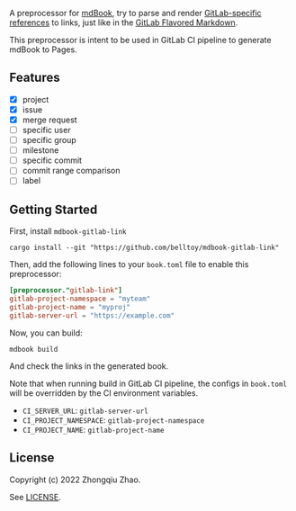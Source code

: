 A preprocessor for [mdBook](https://github.com/rust-lang/mdBook), try to parse and render [GitLab-specific references](https://docs.gitlab.com/ee/user/markdown.html#gitlab-specific-references) to links,
just like in the [GitLab Flavored Markdown](https://docs.gitlab.com/ee/user/markdown.html).

This preprocessor is intent to be used in GitLab CI pipeline to generate mdBook to Pages.

## Features

- [x] project
- [x] issue
- [x] merge request
- [ ] specific user
- [ ] specific group
- [ ] milestone
- [ ] specific commit
- [ ] commit range comparison
- [ ] label

## Getting Started

First, install `mdbook-gitlab-link`

```
cargo install --git "https://github.com/belltoy/mdbook-gitlab-link"
```

Then, add the following lines to your `book.toml` file to enable this preprocessor:

```toml
[preprocessor."gitlab-link"]
gitlab-project-namespace = "myteam"
gitlab-project-name = "myproj"
gitlab-server-url = "https://example.com"
```

Now, you can build:

```
mdbook build
```

And check the links in the generated book.

Note that when running build in GitLab CI pipeline, the configs in `book.toml` will be overridden by the CI environment variables.

- `CI_SERVER_URL`: `gitlab-server-url`
- `CI_PROJECT_NAMESPACE`: `gitlab-project-namespace`
- `CI_PROJECT_NAME`: `gitlab-project-name`

## License

Copyright (c) 2022 Zhongqiu Zhao.

See [LICENSE](LICENSE).
